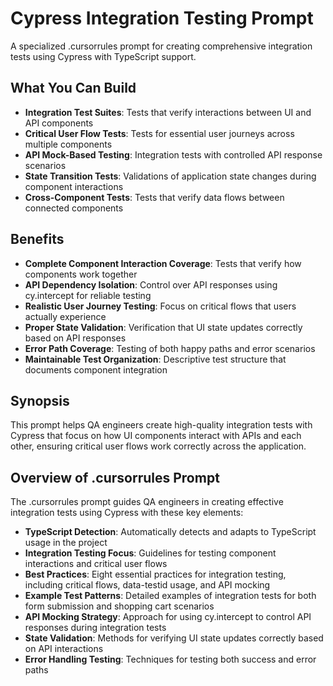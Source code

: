 # Cypress Integration Testing Prompt

A specialized .cursorrules prompt for creating comprehensive integration tests using Cypress with TypeScript support.

## What You Can Build

- **Integration Test Suites**: Tests that verify interactions between UI and API components
- **Critical User Flow Tests**: Tests for essential user journeys across multiple components
- **API Mock-Based Testing**: Integration tests with controlled API response scenarios
- **State Transition Tests**: Validations of application state changes during component interactions
- **Cross-Component Tests**: Tests that verify data flows between connected components

## Benefits

- **Complete Component Interaction Coverage**: Tests that verify how components work together
- **API Dependency Isolation**: Control over API responses using cy.intercept for reliable testing
- **Realistic User Journey Testing**: Focus on critical flows that users actually experience
- **Proper State Validation**: Verification that UI state updates correctly based on API responses
- **Error Path Coverage**: Testing of both happy paths and error scenarios
- **Maintainable Test Organization**: Descriptive test structure that documents component integration

## Synopsis

This prompt helps QA engineers create high-quality integration tests with Cypress that focus on how UI components interact with APIs and each other, ensuring critical user flows work correctly across the application.

## Overview of .cursorrules Prompt

The .cursorrules prompt guides QA engineers in creating effective integration tests using Cypress with these key elements:

- **TypeScript Detection**: Automatically detects and adapts to TypeScript usage in the project
- **Integration Testing Focus**: Guidelines for testing component interactions and critical user flows
- **Best Practices**: Eight essential practices for integration testing, including critical flows, data-testid usage, and API mocking
- **Example Test Patterns**: Detailed examples of integration tests for both form submission and shopping cart scenarios
- **API Mocking Strategy**: Approach for using cy.intercept to control API responses during integration tests
- **State Validation**: Methods for verifying UI state updates correctly based on API interactions
- **Error Handling Testing**: Techniques for testing both success and error paths
